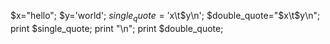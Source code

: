 $x="hello";
$y='world';
$single_quote='$x\t$y\n';
$double_quote="$x\t$y\n";
print $single_quote;
print "\n";
print $double_quote;

